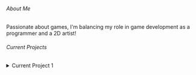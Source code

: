 ###### About Me
Passionate about games, I'm balancing my role in game development as a programmer and a 2D artist! 

###### Current Projects
<details>
<summary>Current Project 1</summary>
A geoguessing game
</details>



<!--
**katruong855/katruong855** is a ✨ _special_ ✨ repository because its `README.md` (this file) appears on your GitHub profile.

Here are some ideas to get you started:

- 🔭 I’m currently working on ...
- 🌱 I’m currently learning ...
- 👯 I’m looking to collaborate on ...
- 🤔 I’m looking for help with ...
- 💬 Ask me about ...
- 📫 How to reach me: ...
- 😄 Pronouns: ...
- ⚡ Fun fact: ...
-->
